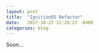 ```yaml
---
layout: post
title:  "IgnitionOS Refactor"
date:   2017-10-27 12:26:27 -0400
categories: blog
---
```


Soon...